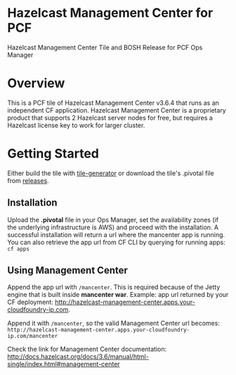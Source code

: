 # Hazelcast Management Center for PCF
Hazelcast Management Center Tile and BOSH Release for PCF Ops Manager

# Overview
This is a PCF tile of Hazelcast Management Center v3.6.4 that runs as an independent CF application. Hazelcast Management Center is a proprietary product that supports 2 Hazelcast server nodes for free, but requires a Hazelcast license key to work for larger cluster.

# Getting Started
Either build the tile with [tile-generator](https://github.com/cf-platform-eng/tile-generator) or download the tile's .pivotal file from [releases](https://github.com/cloudfoundry-community/hazelcast/releases).

## Installation
Upload the **.pivotal** file in your Ops Manager, set the availability zones (if the underlying infrastructure is AWS) and proceed with the installation. A successful installation will return a url where the mancenter app is running. You can also retrieve the app url from CF CLI by querying for running apps: `cf apps`

## Using Management Center
Append the app url with `/mancenter`. This is required because of the Jetty engine that is built inside **mancenter war**.
Example: app url returned by your CF deployment: 
http://hazelcast-management-center.apps.your-cloudfoundry-ip.com. 

Append it with `/mancenter`, so the valid Management Center url becomes: 
`http://hazelcast-management-center.apps.your-cloudfoundry-ip.com/mancenter`

Check the link for Management Center documentation: http://docs.hazelcast.org/docs/3.6/manual/html-single/index.html#management-center


